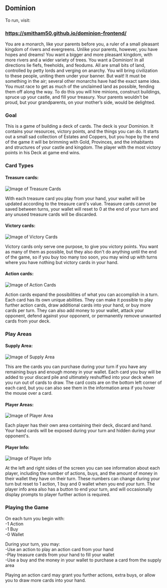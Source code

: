 ## Dominion

To run, visit:

### https://smitham50.github.io/dominion-frontend/

You are a monarch, like your parents before you, a ruler of a small pleasant kingdom of rivers and evergreens. Unlike your parents, however, you have hopes and dreams! You want a bigger and more pleasant kingdom, with more rivers and a wider variety of trees. You want a Dominion! In all directions lie fiefs, freeholds, and feodums. All are small bits of land, controlled by petty lords and verging on anarchy. You will bring civilization to these people, uniting them under your banner.
But wait! It must be something in the air; several other monarchs have had the exact same idea. You must race to get as much of the unclaimed land as possible, fending them off along the way. To do this you will hire minions, construct buildings, spruce up your castle, and fill your treasury. Your parents wouldn't be proud, but your grandparents, on your mother’s side, would be delighted.


### Goal

This is a game of building a deck of cards. The deck is your Dominion. It contains your resources, victory points, and the things you can do. It starts out a small sad collection of Estates and Coppers, but you hope by the end of the game it will be brimming with Gold, Provinces, and the inhabitants and structures of your castle and kingdom.
The player with the most victory points in his Deck at game end wins.

### Card Types

#### Treasure cards:
![Image of Treasure Cards](https://user-images.githubusercontent.com/48811326/64527112-13956100-d2d3-11e9-9dc5-e7a9b5970d80.png) <br>

With each treasure card you play from your hand, your wallet will be updated according to the treasure card's value. Treasure cards cannot be saved between turns, your wallet will reset to 0 at the end of your turn and any unused treasure cards will be discarded.

#### Victory cards:
![Image of Victory Cards](https://user-images.githubusercontent.com/48811326/64527146-29a32180-d2d3-11e9-8201-d87c95e3d0d2.png) <br>

Victory cards only serve one purpose, to give you victory points. You want as many of them as possible, but they also don't do anything until the end of the game, so if you buy too many too soon, you may wind up with turns where you have nothing but victory cards in your hand.

#### Action cards: 
![Image of Action Cards](https://user-images.githubusercontent.com/48811326/64531804-46912200-d2de-11e9-9f05-6a97a664a79b.png) <br>

Action cards expand the possibilities of what you can accomplish in a turn. Each card has its own unique abilities. They can make it possible to play further action cards, draw additional cards into your hand, or buy more cards per turn. They can also add money to your wallet, attack your opponent, defend against your opponent, or permanently remove unwanted cards from your deck.

### Play Areas
#### Supply Area:
![Image of Supply Area](https://user-images.githubusercontent.com/48811326/64527070-fcef0a00-d2d2-11e9-81b4-5486edf26eb2.png) <br>

This are the cards you can purchase during your turn if you have any remaining buys and enough money in your wallet. Each card you buy will be added to your discard pile and ultimately reshuffled into your deck when you run out of cards to draw. The card costs are on the bottom left corner of each card, but you can also see them in the information area if you hover the mouse over a card.

#### Player Areas:
![Image of Player Area](https://user-images.githubusercontent.com/48811326/64528490-a1268000-d2d6-11e9-9fa6-2f4a7bbc122b.png) <br>

Each player has their own area containing their deck, discard and hand. Your hand cards will be exposed during your turn and hidden during your opponent's.

#### Player Info:
![Image of Player Info](https://user-images.githubusercontent.com/48811326/64528564-c7e4b680-d2d6-11e9-8a1a-248df08c6c85.png) <br>

At the left and right sides of the screen you can see information about each player, including the number of actions, buys, and the amount of money in their wallet they have on their turn. These numbers can change during your turn but reset to 1 action, 1 buy and 0 wallet when you end your turn. The player info area also has a button to end your turn, and will occasionally display prompts to player further action is required.






### Playing the Game

On each turn you begin with: <br>
-1 Action <br>
-1 Buy <br>
-0 Wallet <br>

During your turn, you may: <br>
-Use an action to play an action card from your hand <br>
-Play treasure cards from your hand to fill your wallet <br>
-Use a buy and the money in your wallet to purchase a card from the supply area <br>

Playing an action card may grant you further actions, extra buys, or allow you to draw more cards into your hand.